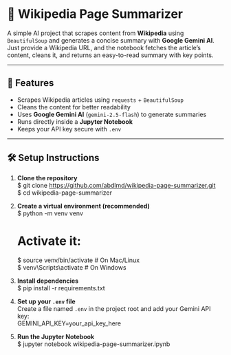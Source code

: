 # 📘 Wikipedia Page Summarizer

A simple AI project that scrapes content from **Wikipedia** using `BeautifulSoup` and generates a concise summary with **Google Gemini AI**.  
Just provide a Wikipedia URL, and the notebook fetches the article’s content, cleans it, and returns an easy-to-read summary with key points.

---

## 🚀 Features
- Scrapes Wikipedia articles using `requests` + `BeautifulSoup`
- Cleans the content for better readability
- Uses **Google Gemini AI** (`gemini-2.5-flash`) to generate summaries
- Runs directly inside a **Jupyter Notebook**
- Keeps your API key secure with `.env`

---

## 🛠️ Setup Instructions

1. **Clone the repository**  
   $ git clone https://github.com/abdlmd/wikipedia-page-summarizer.git  
   $ cd wikipedia-page-summarizer

2. **Create a virtual environment (recommended)**  
   $ python -m venv venv  
   # Activate it:  
   $ source venv/bin/activate   # On Mac/Linux  
   $ venv\Scripts\activate      # On Windows

3. **Install dependencies**  
   $ pip install -r requirements.txt

4. **Set up your `.env` file**  
   Create a file named `.env` in the project root and add your Gemini API key:  
   GEMINI_API_KEY=your_api_key_here

5. **Run the Jupyter Notebook**  
   $ jupyter notebook wikipedia-page-summarizer.ipynb
